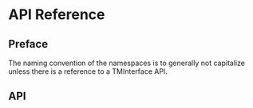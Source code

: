 # API Reference
## Preface

The naming convention of the namespaces is to generally not capitalize unless there is a reference to a TMInterface API.

## API

```AngelScript



```

